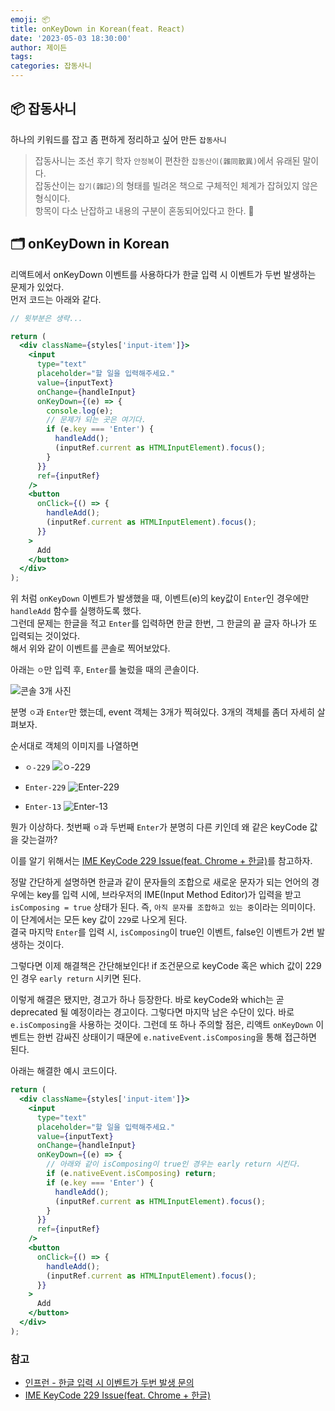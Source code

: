 ```yaml
---
emoji: 📦
title: onKeyDown in Korean(feat. React)
date: '2023-05-03 18:30:00'
author: 제이든
tags:
categories: 잡동사니
---
```


## 📦 잡동사니

하나의 키워드를 잡고 좀 편하게 정리하고 싶어 만든 `잡동사니`<br/>

> 잡동사니는 조선 후기 학자 `안정복`이 편찬한 `잡동산이(雜同散異)`에서 유래된 말이다.<br/>
> 잡동산이는 `잡기(雜記)`의 형태를 빌려온 책으로 구체적인 체계가 잡혀있지 않은 형식이다.<br/>
> 항목이 다소 난잡하고 내용의 구분이 혼동되어있다고 한다. 🤣

## 🗂️ onKeyDown in Korean

리액트에서 onKeyDown 이벤트를 사용하다가 한글 입력 시 이벤트가 두번 발생하는 문제가 있었다.<br/>
먼저 코드는 아래와 같다.

```jsx
// 윗부분은 생략...

return (
  <div className={styles['input-item']}>
    <input
      type="text"
      placeholder="할 일을 입력해주세요."
      value={inputText}
      onChange={handleInput}
      onKeyDown={(e) => {
        console.log(e);
        // 문제가 되는 곳은 여기다.
        if (e.key === 'Enter') {
          handleAdd();
          (inputRef.current as HTMLInputElement).focus();
        }
      }}
      ref={inputRef}
    />
    <button
      onClick={() => {
        handleAdd();
        (inputRef.current as HTMLInputElement).focus();
      }}
    >
      Add
    </button>
  </div>
);
```

위 처럼 `onKeyDown` 이벤트가 발생했을 때, 이벤트(e)의 key값이 `Enter`인 경우에만 `handleAdd` 함수를 실행하도록 했다.<br/>
그런데 문제는 한글을 적고 `Enter`를 입력하면 한글 한번, 그 한글의 끝 글자 하나가 또 입력되는 것이었다.<br/>
해서 위와 같이 이벤트를 콘솔로 찍어보았다.<br/>

아래는 `ㅇ`만 입력 후, `Enter`를 눌렀을 때의 콘솔이다.

![콘솔 3개 사진](/images/posts/oddments/on-key-down/1.png)

분명 `ㅇ`과 `Enter`만 했는데, event 객체는 3개가 찍혀있다. 3개의 객체를 좀더 자세히 살펴보자.

순서대로 객체의 이미지를 나열하면

- `ㅇ-229`
  ![ㅇ-229](/images/posts/oddments/on-key-down/2.png)

- `Enter-229`
  ![Enter-229](/images/posts/oddments/on-key-down/3.png)

- `Enter-13`
  ![Enter-13](/images/posts/oddments/on-key-down/4.png)

뭔가 이상하다. 첫번째 `ㅇ`과 두번째 `Enter`가 분명히 다른 키인데 왜 같은 keyCode 값을 갖는걸까?

이를 알기 위해서는 [IME KeyCode 229 Issue(feat. Chrome + 한글)](https://minjung-jeon.github.io/IME-keyCode-229-issue/)를 참고하자.

정말 간단하게 설명하면 한글과 같이 문자들의 조합으로 새로운 문자가 되는 언어의 경우에는 key를 입력 시에, 브라우저의 IME(Input Method Editor)가 입력을 받고
`isComposing = true` 상태가 된다. 즉, `아직 문자를 조합하고 있는 중`이라는 의미이다. 이 단계에서는 모든 key 값이 `229`로 나오게 된다.<br/>
결국 마지막 `Enter`를 입력 시, `isComposing`이 true인 이벤트, false인 이벤트가 2번 발생하는 것이다.<br/>

그렇다면 이제 해결책은 간단해보인다! if 조건문으로 keyCode 혹은 which 값이 229인 경우 `early return` 시키면 된다.

이렇게 해결은 됐지만, 경고가 하나 등장한다. 바로 keyCode와 which는 곧 deprecated 될 예정이라는 경고이다.
그렇다면 마지막 남은 수단이 있다. 바로 `e.isComposing`을 사용하는 것이다. 그런데 또 하나 주의할 점은, 리액트 `onKeyDown` 이벤트는 한번 감싸진 상태이기 때문에
`e.nativeEvent.isComposing`을 통해 접근하면 된다.

아래는 해결한 예시 코드이다.

```jsx
return (
  <div className={styles['input-item']}>
    <input
      type="text"
      placeholder="할 일을 입력해주세요."
      value={inputText}
      onChange={handleInput}
      onKeyDown={(e) => {
        // 아래와 같이 isComposing이 true인 경우는 early return 시킨다.
        if (e.nativeEvent.isComposing) return;
        if (e.key === 'Enter') {
          handleAdd();
          (inputRef.current as HTMLInputElement).focus();
        }
      }}
      ref={inputRef}
    />
    <button
      onClick={() => {
        handleAdd();
        (inputRef.current as HTMLInputElement).focus();
      }}
    >
      Add
    </button>
  </div>
);
```

### 참고

- [인프런 - 한글 입력 시 이벤트가 두번 발생 문의](https://www.inflearn.com/questions/9010/%ED%95%9C%EA%B8%80-%EC%9E%85%EB%A0%A5%EC%8B%9C-%EC%9D%B4%EB%B2%A4%ED%8A%B8%EA%B0%80-%EB%91%90%EB%B2%88-%EB%B0%9C%EC%83%9D%EB%90%A9%EB%8B%88%EB%8B%A4)
- [IME KeyCode 229 Issue(feat. Chrome + 한글)](https://minjung-jeon.github.io/IME-keyCode-229-issue/)

```toc

```
